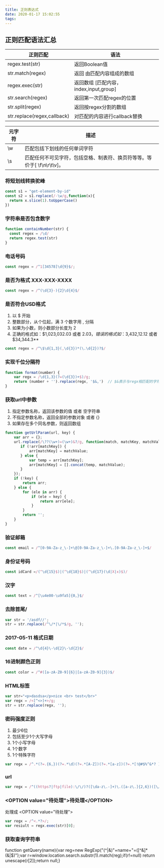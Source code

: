 ```yaml
---
title: 正则表达式
date: 2020-01-17 15:02:55
tags:
---
```


## 正则匹配语法汇总
| 正则匹配          | 语法                                    |
|-------------------|-----------------------------------------|
| regex.test(str)   | 返回Boolean值                           |
| str.match(regex)  | 返回 由匹配内容组成的数组               |
| regex.exec(str)   | 返回数组  [匹配内容，index,input,group] |
| str.search(regex) | 返回第一次匹配regex的位置               |
| str.split(regex)  | 返回按regex分割的数组                   |
| str.replace(regex,callback)  | 对匹配的内容进行callback替换                 |


<!-- more -->
 元字符          | 描述                                   |
|-------------------|-----------------------------------------|
| \w   | 匹配包括下划线的任何单词字符                          |
| \s  | 匹配任何不可见字符，包括空格、制表符、换页符等等。等价于[ \f\n\r\t\v]。               |
 
### 将短划线转换驼峰
```js
const s1 = "get-element-by-id"
const s2 = s1.replace(/-\w/g,function(x){
  return x.slice(1).toUpperCase()
})
```

### 字符串是否包含数字
```js
function containNumber(str) {
  const regex = /\d/
  return regex.test(str)
}
```

### 电话号码
```js
const regex = /^1[34578]\d{9}$/;
```

### 是否为格式 XXX-XXX-XXXX
```js
const regex = /^(\d{3}-){2}\d{4}$/
```

### 是否符合USD格式
1. 以 $ 开始
2. 整数部分，从个位起，满 3 个数字用 , 分隔
3. 如果为小数，则小数部分长度为 2
4. 正确的格式如：$1,023,032.03 或者 $2.03，错误的格式如：$3,432,12.12 或者 $34,344.3**
```js
const regex = /^\$\d{1,3}(,\d{3})*(\.\d{2})?$/
```

### **实现千位分隔符**

```js
function format(number) {
    var regx = /\d{1,3}(?=(\d{3})+$)/g;
    return (number + '').replace(regx, '$&,')  // $&表示与regx相匹配的字符串
}
```

### **获取url中参数**
1. 指定参数名称，返回该参数的值 或者 空字符串
2. 不指定参数名称，返回全部的参数对象 或者 {}
3. 如果存在多个同名参数，则返回数组
```js
function getUrlParam(url, key) {
    var arr = {};
    url.replace(/\??(\w+)=(\w+)&?/g, function(match, matchKey, matchValue) {
       if (!arr[matchKey]) {
           arr[matchKey] = matchValue;
       } else {
           var temp = arr[matchKey];
           arr[matchKey] = [].concat(temp, matchValue);
       }
    });
    if (!key) {
        return arr;
    } else {
        for (ele in arr) {
            if (ele = key) {
                return arr[ele];
            }
        }
        return '';
    }
}
```

### 验证邮箱
```js
const email = /^[0-9A-Za-z_\-]+\@[0-9A-Za-z_\-]+\.[0-9A-Za-z_\-]+$/
```

### 身份证号码
```js
const idCard =/(^\d{15}$)|(^\d{18}$)|(^\d{17}(\d|X|x)$)/
```

### 汉字
```js
const text = /^[\u4e00-\u9fa5]{0,}$/
```

### 去除首尾/
```js
var str = '/asdf//';
str = str.replace(/^\/*|\/*$/g, '');
```

### 2017-05-11 格式日期
```js
const date = /^\d{4}\-\d{2}\-\d{2}$/
```


### 16进制颜色正则
```js
const color = /^#([a-zA-Z0-9]{6}|[a-zA-Z0-9]{3})$/
```

### **HTML标签**
```js
var str="<p>dasdsa</p>nice <br> test</br>"
var regx = /<[^<>]+>/g;
str = str.replace(regx, '');
```

### 密码强度正则
1. 最少6位
2. 包括至少1个大写字母
3. 1个小写字母
4. 1个数字
5. 1个特殊字符
```js
var regx = /^.*(?=.{6,})(?=.*\d)(?=.*[A-Z])(?=.*[a-z])(?=.*[!@#$%^&*? ]).*$/;
```

### url
```js
var regx = /^((https?|ftp|file):\/\/)?([\da-z\.-]+)\.([a-z\.]{2,6})([\/\w \.-]*)*\/?$/;
```

### \<OPTION value="待处理">待处理\</OPTION>
处理成 \<OPTION value="待处理">
```js
var regx = /^<.*?>/;
var resiult = regx.exec(str)[0];
```
### 获取查询字符串
function getQuery(name){var reg=new RegExp("(^|&)"+name+"=([^&]*(&|$)");var r=window.location.search.substr(1).match(reg);if(r!=null) return unescape(r[2]);return null;}